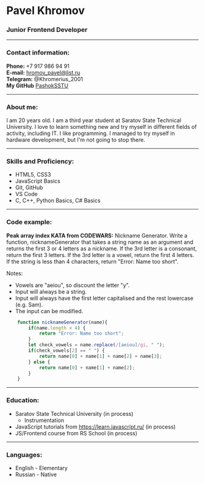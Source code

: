 # Pavel Khromov
### Junior Frontend Developer

---

### Contact information:

**Phone:** +7 917 986 94 91<br>
**E-mail:** hromov_pavel@list.ru<br>
**Telegram:** @Khromerius_2001<br>
**My GitHub** [PashokSSTU](https://github.com/PashokSSTU)<br>

---

### About me:

I am 20 years old. I am a third year student at Saratov State Technical University. I love to learn something new and try myself in different fields of activity, including IT. I like programming. I managed to try myself in hardware development, but I'm not going to stop there.

---

### Skills and Proficiency:

- HTML5, CSS3
- JavaScript Basics
- Git, GitHub
- VS Code
- C, C++, Python Basics, C# Basics

---

### Code example:

**Peak array index KATA from CODEWARS:**
Nickname Generator. Write a function, nicknameGenerator that takes a string name as an argument and returns the first 3 or 4 letters as a nickname.
If the 3rd letter is a consonant, return the first 3 letters.
If the 3rd letter is a vowel, return the first 4 letters.
If the string is less than 4 characters, return "Error: Name too short".

Notes:

- Vowels are "aeiou", so discount the letter "y".
- Input will always be a string.
- Input will always have the first letter capitalised and the rest lowercase (e.g. Sam).
- The input can be modified.

```javascript
    function nicknameGenerator(name){
        if(name.length < 4) {
            return "Error: Name too short";
        }
        let check_vowels = name.replace(/[aeiou]/gi, " ");
        if(check_vowels[2] == " ") {
            return name[0] + name[1] + name[2] + name[3];
        } else {
            return name[0] + name[1] + name[2];
        }
    }
```
---

### Education:

- Saratov State Technical University (in process)
    - Instrumentation 
- JavaScript tutorials from https://learn.javascript.ru/ (in process)
- JS/Frontend course from RS School (in process)

---

### Languages:

- English \- Elementary
- Russian \- Native


